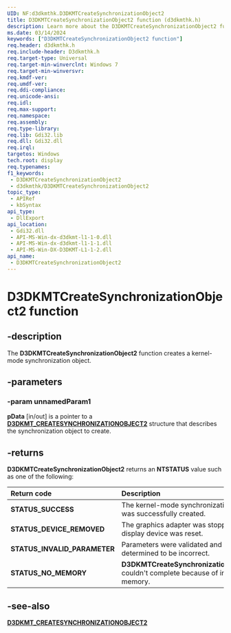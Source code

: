 ```yaml
---
UID: NF:d3dkmthk.D3DKMTCreateSynchronizationObject2
title: D3DKMTCreateSynchronizationObject2 function (d3dkmthk.h)
description: Learn more about the D3DKMTCreateSynchronizationObject2 function.
ms.date: 03/14/2024
keywords: ["D3DKMTCreateSynchronizationObject2 function"]
req.header: d3dkmthk.h
req.include-header: D3dkmthk.h
req.target-type: Universal
req.target-min-winverclnt: Windows 7
req.target-min-winversvr: 
req.kmdf-ver: 
req.umdf-ver: 
req.ddi-compliance: 
req.unicode-ansi: 
req.idl: 
req.max-support: 
req.namespace: 
req.assembly: 
req.type-library: 
req.lib: Gdi32.lib
req.dll: Gdi32.dll
req.irql: 
targetos: Windows
tech.root: display
req.typenames: 
f1_keywords:
 - D3DKMTCreateSynchronizationObject2
 - d3dkmthk/D3DKMTCreateSynchronizationObject2
topic_type:
 - APIRef
 - kbSyntax
api_type:
 - DllExport
api_location:
 - Gdi32.dll
 - API-MS-Win-dx-d3dkmt-l1-1-0.dll
 - API-MS-Win-dx-d3dkmt-l1-1-1.dll
 - API-MS-Win-DX-D3DKMT-L1-1-2.dll
api_name:
 - D3DKMTCreateSynchronizationObject2
---
```


# D3DKMTCreateSynchronizationObject2 function

## -description

The **D3DKMTCreateSynchronizationObject2** function creates a kernel-mode synchronization object.

## -parameters

### -param unnamedParam1

**pData** [in/out] is a pointer to a [**D3DKMT_CREATESYNCHRONIZATIONOBJECT2**](ns-d3dkmthk-_d3dkmt_createsynchronizationobject2.md) structure that describes the synchronization object to create.

## -returns

**D3DKMTCreateSynchronizationObject2** returns an **NTSTATUS** value such as one of the following:

| **Return code** | **Description** |
|:--|:--|
| **STATUS_SUCCESS** | The kernel-mode synchronization object was successfully created. |
| **STATUS_DEVICE_REMOVED** | The graphics adapter was stopped or the display device was reset. |
| **STATUS_INVALID_PARAMETER** | Parameters were validated and determined to be incorrect. |
| **STATUS_NO_MEMORY** | **D3DKMTCreateSynchronizationObject2** couldn't complete because of insufficient memory. |

## -see-also

[**D3DKMT_CREATESYNCHRONIZATIONOBJECT2**](ns-d3dkmthk-_d3dkmt_createsynchronizationobject2.md)
